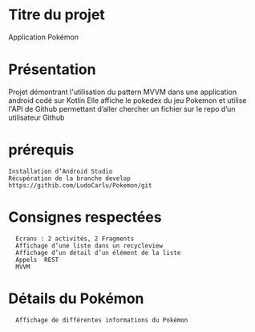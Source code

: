 # Titre du projet 
Application Pokémon 


# Présentation 
Projet démontrant l'utilisation du pattern MVVM dans une application android codé sur Kotlin
Elle affiche le pokedex du jeu Pokemon et utilise l'API de Github permettant d’aller chercher un fichier sur le repo d’un utilisateur Github 

#  prérequis
    Installation d’Android Studio
    Récupération de la branche develop   
    https://githib.com/LudoCarlu/Pokemon/git 

 # Consignes respectées 
      Ecrans : 2 activités, 2 Fragments 
      Affichage d’une liste dans un recycleview 
      Affichage d’un détail d’un élément de la liste 
      Appels  REST 
      MVVM 
      
  # Détails du Pokémon 
      Affichage de différentes informations du Pokémon 



